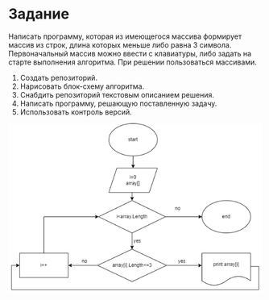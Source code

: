 # Задание
Написать программу, которая из имеющегося массива формирует массив из строк, длина которых меньше либо равна 3 символа. Первоначальный массив можно ввести с клавиатуры, либо задать на старте выполнения алгоритма. При решении пользоваться массивами.

1. Создать репозиторий.
2. Нарисовать блок-схему алгоритма.
3. Снабдить репозиторий текстовым описанием решения.
4. Написать программу, решающую поставленную задачу.
5. Использовать контроль версий.

![картинка_с_Блок-схемой](block.png)